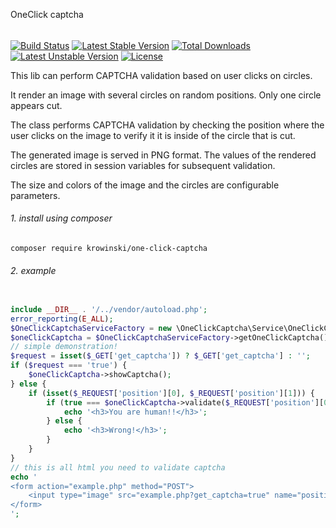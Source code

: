 OneClick captcha 
######

[![Build Status](https://travis-ci.org/krowinski/one-click-captcha.svg?branch=1.2)](https://travis-ci.org/krowinski/one-click-captcha)
[![Latest Stable Version](https://poser.pugx.org/krowinski/one-click-captcha/v/stable)](https://packagist.org/packages/krowinski/one-click-captcha) [![Total Downloads](https://poser.pugx.org/krowinski/one-click-captcha/downloads)](https://packagist.org/packages/krowinski/one-click-captcha) [![Latest Unstable Version](https://poser.pugx.org/krowinski/one-click-captcha/v/unstable)](https://packagist.org/packages/krowinski/one-click-captcha) [![License](https://poser.pugx.org/krowinski/one-click-captcha/license)](https://packagist.org/packages/krowinski/one-click-captcha)

This lib can perform CAPTCHA validation based on user clicks on circles.

It render an image with several circles on random positions. Only one circle appears cut.

The class performs CAPTCHA validation by checking the position where the user clicks on the image to verify it it is inside of the circle that is cut.

The generated image is served in PNG format. The values of the rendered circles are stored in session variables for subsequent validation.

The size and colors of the image and the circles are configurable parameters.

###### 1. install using composer ######
```bash
composer require krowinski/one-click-captcha
```
###### 2. example ######

```php

include __DIR__ . '/../vendor/autoload.php';
error_reporting(E_ALL);
$OneClickCaptchaServiceFactory = new \OneClickCaptcha\Service\OneClickCaptchaServiceFactory();
$oneClickCaptcha = $OneClickCaptchaServiceFactory->getOneClickCaptcha();
// simple demonstration!
$request = isset($_GET['get_captcha']) ? $_GET['get_captcha'] : '';
if ($request === 'true') {
    $oneClickCaptcha->showCaptcha();
} else {
    if (isset($_REQUEST['position'][0], $_REQUEST['position'][1])) {
        if (true === $oneClickCaptcha->validate($_REQUEST['position'][0], $_REQUEST['position'][1])) {
            echo '<h3>You are human!!</h3>';
        } else {
            echo '<h3>Wrong!</h3>';
        }
    }
}
// this is all html you need to validate captcha
echo '
<form action="example.php" method="POST">
	<input type="image" src="example.php?get_captcha=true" name="position[]"/>
</form>
';

```

